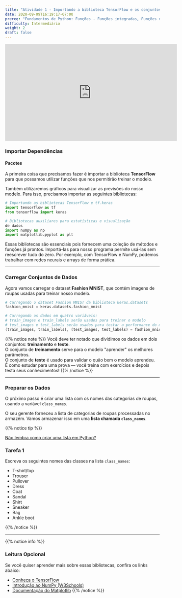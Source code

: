 ```yaml
---
title: "Atividade 1 - Importando a biblioteca TensorFlow e os conjuntos de dados"
date: 2020-09-09T16:19:17-07:00
prereq: "Fundamentos de Python: Funções - Funções integradas, Funções de bibliotecas; Tipos de Dados - Strings, Números, Leitura do console; Estruturas de Dados - Listas"
difficulty: Intermediário
weight: 2
draft: false
---
```


<iframe width="560" height="315" src="https://www.youtube.com/embed/OxDn2xDXWi4" frameborder="0" allow="accelerometer; autoplay; encrypted-media; gyroscope; picture-in-picture" allowfullscreen></iframe>

### Importar Dependências

#### Pacotes
A primeira coisa que precisamos fazer é importar a biblioteca **TensorFlow** para que possamos utilizar funções que nos permitirão treinar o modelo.

Também utilizaremos gráficos para visualizar as previsões do nosso modelo. Para isso, precisamos importar as seguintes bibliotecas:

```python
# Importando as bibliotecas TensorFlow e tf.keras
import tensorflow as tf
from tensorflow import keras 

# Bibliotecas auxiliares para estatísticas e visualização
de dados
import numpy as np
import matplotlib.pyplot as plt 
```

Essas bibliotecas são essenciais pois fornecem uma coleção de métodos e funções já prontos. Importá-las para nosso programa permite usá-las sem reescrever tudo do zero. Por exemplo, com TensorFlow e NumPy, podemos trabalhar com redes neurais e arrays de forma prática.

---

### Carregar Conjuntos de Dados

Agora vamos carregar o dataset **Fashion MNIST**, que contém imagens de roupas usadas para treinar nosso modelo.

```python
# Carregando o dataset Fashion MNIST da biblioteca keras.datasets
fashion_mnist = keras.datasets.fashion_mnist 
```

```python
# Carregando os dados em quatro variáveis:
# train_images e train_labels serão usados para treinar o modelo
# test_images e test_labels serão usados para testar a performance do modelo
(train_images, train_labels), (test_images, test_labels) = fashion_mnist.load_data() 
```

{{% notice note %}}
Você deve ter notado que dividimos os dados em dois conjuntos: **treinamento** e **teste**.  
O conjunto de **treinamento** serve para o modelo "aprender" os melhores parâmetros.  
O conjunto de **teste** é usado para validar o quão bem o modelo aprendeu.  
É como estudar para uma prova — você treina com exercícios e depois testa seus conhecimentos!
{{% /notice %}}

---

### Preparar os Dados

O próximo passo é criar uma lista com os nomes das categorias de roupas, usando a variável `class_names`.

O seu gerente forneceu a lista de categorias de roupas processadas no armazém. Vamos armazenar isso em uma **lista chamada `class_names`**.

{{% notice tip %}}

<a href="https://workshops.nuevofoundation.org/python-basics/data-structures/lists/" target="_blank">Não lembra como criar uma lista em Python?</a>

### Tarefa 1

Escreva os seguintes nomes das classes na lista `class_names`:

- T-shirt/top
- Trouser
- Pullover
- Dress
- Coat
- Sandal
- Shirt
- Sneaker
- Bag
- Ankle boot

{{% /notice %}}

---

{{% notice info %}}
### Leitura Opcional

Se você quiser aprender mais sobre essas bibliotecas, confira os links abaixo:

- [Conheça o TensorFlow](https://www.tensorflow.org/overview)
- [Introdução ao NumPy (W3Schools)](https://www.w3schools.com/python/numpy_intro.asp)
- [Documentação do Matplotlib](https://matplotlib.org/)
{{% /notice %}}
